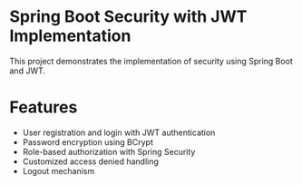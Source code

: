 # Spring Boot Security with JWT Implementation
This project demonstrates the implementation of security using Spring Boot and JWT. 
# Features

* User registration and login with JWT authentication
* Password encryption using BCrypt
* Role-based authorization with Spring Security
* Customized access denied handling
* Logout mechanism
